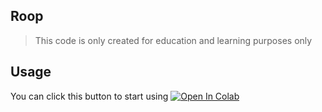 ## Roop
> This code is only created for education and learning purposes only


## Usage
You can click this button to start using
[![Open In Colab](https://colab.research.google.com/assets/colab-badge.svg)](https://colab.research.google.com/github/sirpps/simple-gooogle-osint/blob/main/osint.ipynb)
